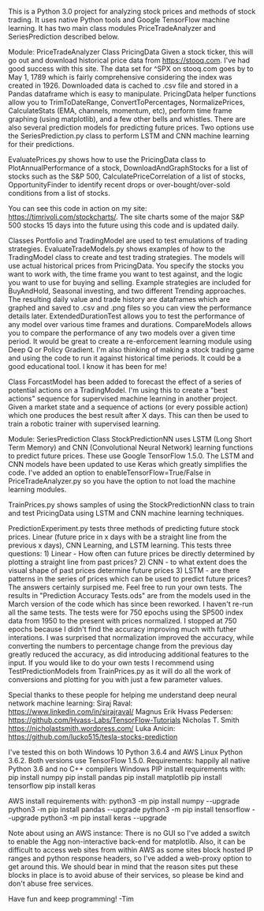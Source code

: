 

This is a Python 3.0 project for analyzing stock prices and methods of stock trading. It uses native Python tools and Google TensorFlow machine learning. It has two main class modules PriceTradeAnalyzer and SeriesPrediction described below.

Module: PriceTradeAnalyzer
Class PricingData
Given a stock ticker, this will go out and download historical price data from https://stooq.com.  I've had good success with this site.  The data set for ^SPX on stooq.com goes by to May 1, 1789 which is fairly comprehensive considering the index was created in 1926.  Downloaded data is cached to .csv file and stored in a Pandas dataframe which is easy to manipulate.  PricingData helper functions allow you to TrimToDateRange, ConvertToPercentages, NormalizePrices, CalculateStats (EMA, channels, momentum, etc), perform time frame graphing (using matplotlib), and a few other bells and whistles.  There are also several prediction models for predicting future prices.  Two options use the SeriesPrediction.py class to perform LSTM and CNN machine learning for their predictions.

EvaluatePrices.py shows how to use the PricingData class to PlotAnnualPerformance of a stock, DownloadAndGraphStocks for a list of stocks such as the S&P 500, CalculatePriceCorrelation of a list of stocks, OpportunityFinder to identify recent drops or over-bought/over-sold conditions from a list of stocks.

You can see this code in action on my site: https://timrivoli.com/stockcharts/.  The site charts some of the major S&P 500 stocks 15 days into the future using this code and is updated daily.

Classes Portfolio and TradingModel are used to test emulations of trading strategies.  EvaluateTradeModels.py shows examples of how to the TradingModel class to create and test trading strategies.  The models will use actual historical prices from PricingData. You specify the stocks you want to work with, the time frame you want to test against, and the logic you want to use for buying and selling.  Example strategies are included for BuyAndHold, Seasonal investing, and two different Trending approaches.  The resulting daily value and trade history are dataframes which are graphed and saved to .csv and .png files so you can view the performance details later.  ExtendedDurationTest allows you to test the performance of any model over various time frames and durations.  CompareModels allows you to compare the performance of any two models over a given time period.  It would be great to create a re-enforcement learning module using Deep Q or Policy Gradient.  I'm also thinking of making a stock trading game and using the code to run it against historical time periods.  It could be a good educational tool.  I know it has been for me!

Class ForcastModel has been added to forecast the effect of a series of potential actions on a TradingModel.  I'm using this to create a "best actions" sequence for supervised machine learning in another project.  Given a market state and a sequence of actions (or every possible action) which one produces the best result after X days.  This can then be used to train a robotic trainer with supervised learning.

Module: SeriesPrediction
Class StockPredictionNN uses LSTM (Long Short Term Memory) and CNN (Convolutional Neural Network) learning functions to predict future prices.  These use Google TensorFlow 1.5.0. The LSTM and CNN models have been updated to use Keras which greatly simplifies the code.  I've added an option to enableTensorFlow=True/False in PriceTradeAnalyzer.py so you have the option to not load the machine learning modules.

TrainPrices.py shows samples of using the StockPredictionNN class to train and test PricingData using LSTM and CNN machine learning techniques.  

PredictionExperiment.py tests three methods of predicting future stock prices.  Linear (future price in x days with be a straight line from the previous x days), CNN Learning, and LSTM learning.  This tests three questions:  1) Linear - How often can future prices be directly determined by plotting a straight line from past prices? 2) CNN - to what extent does the visual shape of past prices determine future prices 3) LSTM - are there patterns in the series of prices which can be used to predict future prices?  The answers certainly surpised me.  Feel free to run your own tests.  The results in "Prediction Accuracy Tests.ods" are from the models used in the March version of the code which has since been reworked. I haven't re-run all the same tests.  The tests were for 750 epochs using the SP500 index data from 1950 to the present with prices normalized.  I stopped at 750 epochs because I didn't find the accuracy improving much with futher interations.  I was surprised that normalization improved the accuracy, while converting the numbers to percentage change from the previous day greatly reduced the accuracy, as did introducing additional features to the input.  If you would like to do your own tests I recommend using TestPredictionModels from TrainPrices.py as it will do all the work of conversions and plotting for you with just a few parameter values.  

Special thanks to these people for helping me understand deep neural network machine learning:
Siraj Raval: https://www.linkedin.com/in/sirajraval/
Magnus Erik Hvass Pedersen: https://github.com/Hvass-Labs/TensorFlow-Tutorials
Nicholas T. Smith https://nicholastsmith.wordpress.com/ 
Luka Anicin: https://github.com/lucko515/tesla-stocks-prediction

I've tested this on both Windows 10 Python 3.6.4  and AWS Linux Python 3.6.2.  Both versions use TensorFlow 1.5.0.
Requirements: happily all native Python 3.6 and no C++ compilers
Windows PIP install requirements with:
pip install numpy
pip install pandas
pip install matplotlib
pip install tensorflow
pip install keras

AWS install requirements with:
python3 -m pip install numpy --upgrade
python3 -m pip install pandas --upgrade
python3 -m pip install tensorflow --upgrade
python3 -m pip install keras --upgrade

Note about using an AWS instance:  There is no GUI so I've added a switch to enable the Agg non-interactive back-end for matplotlib.  Also, it can be difficult to access web sites from within AWS as some sites block hosted IP ranges and python response headers, so I've added a web-proxy option to get around this.  We should bear in mind that the reason sites put these blocks in place is to avoid abuse of their services, so please be kind and don't abuse free services.

Have fun and keep programming!
-Tim
